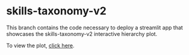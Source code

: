 # skills-taxonomy-v2

This branch contains the code necessary to deploy a streamlit app that showcases the skills-taxonomy-v2 interactive hierarchy plot. 

To view the plot, [click here](https://share.streamlit.io/india-kerle/skills-taxonomy-v2/streamlit/plot_interactive_hierarchy.py).
